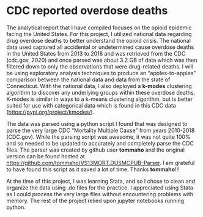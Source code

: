 # CDC reported overdose deaths

The analytical report that I have compiled focuses on the opioid epidemic facing the United States. For this project, I utilized national data regarding drug overdose deaths to better understand the opioid crisis. The national data used captured all accidental or undetermined cause overdose deaths in the United States from 2013 to 2018 and was retrieved from the CDC (cdc.gov, 2020) and once parsed was about 3.2 GB of data which was then filtered down to only the observations that were drug-related deaths. I will be using exploratory analysis techniques to produce an “apples-to-apples” comparison between the national data and data from the state of Connecticut. With the national data, I also deployed a **k-modes** clustering algorithm to discover any underlying groups within these overdose deaths. K-modes is similar in ways to a k-means clustering algorithm, but is better suited for use with categorical data which is found in this CDC data (https://pypi.org/project/kmodes/).


The data was parsed using a python script I found that was designed to parse the very large CDC “Mortality Multiple Cause” from years 2010-2018 (CDC.gov). While the parsing script was awesome, it was not quite 100% and so needed to be updated to accurately and completely parse the CDC files. The parser was created by github user **tommaho** and the original version can be found hosted at https://github.com/tommaho/VS13MORT.DUSMCPUB-Parser. I am grateful to have found this script as it saved a lot of time. Thanks **tommaho**!!!

At the time of this project, I was learning Stata, and so I chose to clean and organize the data using .do files for the practice. I appreciated using Stata as I could process the very large files without encountering problems with memory. The rest of the project relied upon jupyter notebooks running python. 


